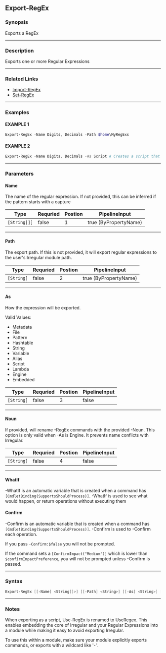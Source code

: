 
Export-RegEx
------------
### Synopsis
Exports a RegEx

---
### Description

Exports one or more Regular Expressions

---
### Related Links
* [Import-RegEx](Import-RegEx.md)
* [Set-RegEx](Set-RegEx.md)
---
### Examples
#### EXAMPLE 1
```PowerShell
Export-RegEx -Name Digits, Decimals -Path $home\MyRegExs
```

#### EXAMPLE 2
```PowerShell
Export-RegEx -Name Digits, Decimals -As Script # Creates a script that embedes the expressions and Use-RegEx
```

---
### Parameters
#### **Name**

The name of the regular expression.  If not provided, this can be inferred if the pattern starts with a capture



|Type            |Requried|Postion|PipelineInput        |
|----------------|--------|-------|---------------------|
|```[String[]]```|false   |1      |true (ByPropertyName)|
---
#### **Path**

The export path.
If this is not provided, it will export regular expressions to the user's Irregular module path.



|Type          |Requried|Postion|PipelineInput        |
|--------------|--------|-------|---------------------|
|```[String]```|false   |2      |true (ByPropertyName)|
---
#### **As**

How the expression will be exported.



Valid Values:

* Metadata
* File
* Pattern
* Hashtable
* String
* Variable
* Alias
* Script
* Lambda
* Engine
* Embedded



|Type          |Requried|Postion|PipelineInput|
|--------------|--------|-------|-------------|
|```[String]```|false   |3      |false        |
---
#### **Noun**

If provided, will rename -RegEx commands with the provided -Noun.
This option is only valid when -As is Engine.
It prevents name conflicts with Irregular.



|Type          |Requried|Postion|PipelineInput|
|--------------|--------|-------|-------------|
|```[String]```|false   |4      |false        |
---
#### **WhatIf**
-WhatIf is an automatic variable that is created when a command has ```[CmdletBinding(SupportsShouldProcess)]```.
-WhatIf is used to see what would happen, or return operations without executing them
#### **Confirm**
-Confirm is an automatic variable that is created when a command has ```[CmdletBinding(SupportsShouldProcess)]```.
-Confirm is used to -Confirm each operation.
    
If you pass ```-Confirm:$false``` you will not be prompted.
    
    
If the command sets a ```[ConfirmImpact("Medium")]``` which is lower than ```$confirmImpactPreference```, you will not be prompted unless -Confirm is passed.

---
### Syntax
```PowerShell
Export-RegEx [[-Name] <String[]>] [[-Path] <String>] [[-As] <String>] [[-Noun] <String>] [-WhatIf] [-Confirm] [<CommonParameters>]
```
---
### Notes
When exporting as a script, Use-RegEx is renamed to UseRegex.
This enables embedding the core of Irregular and your Regular Expressions into a module while making it easy to avoid exporting Irregular.

To use this within a module, make sure your module explicitly exports commands, or exports with a wildcard like '*-*'.



